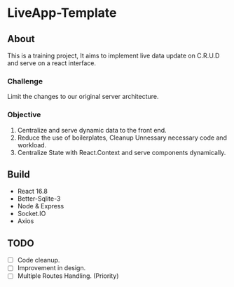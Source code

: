 # LiveApp-Template

## About
This is a training project, It aims to implement live data update on C.R.U.D and serve on a react interface.

### Challenge 
Limit the changes to our original server architecture.
### Objective
1. Centralize and serve dynamic data to the front end.
2. Reduce the use of boilerplates, Cleanup Unnessary necessary code and workload.
3. Centralize State with React.Context and serve components dynamically.
## Build
- React 16.8
- Better-Sqlite-3
- Node & Express
- Socket.IO
- Axios

## TODO
- [ ] Code cleanup.
- [ ] Improvement in design.
- [ ] Multiple Routes Handling. (Priority)
